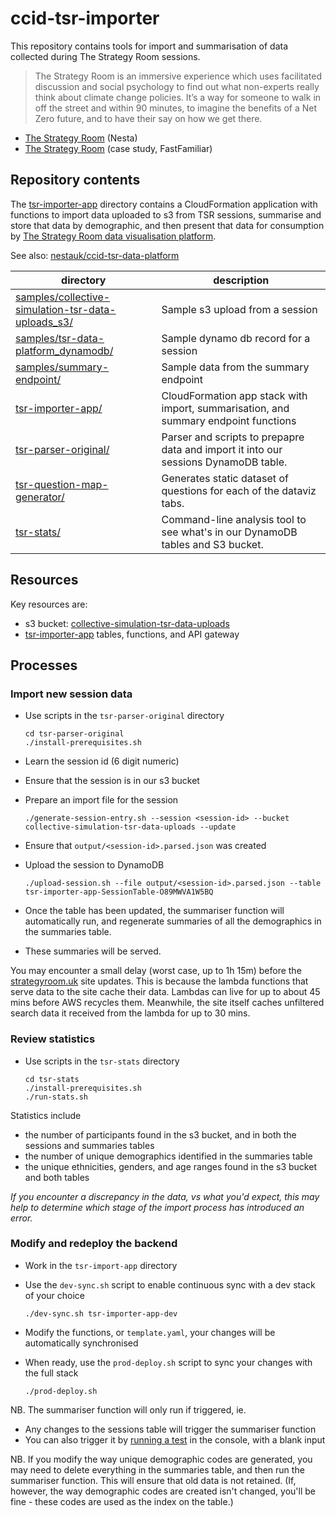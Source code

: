 # ccid-tsr-importer

This repository contains tools for import and summarisation of data collected during The Strategy Room sessions.

> The Strategy Room is an immersive experience which uses facilitated discussion and social psychology to find out what non-experts really think about climate change policies. It’s a way for someone to walk in off the street and within 90 minutes, to imagine the benefits of a Net Zero future, and to have their say on how we get there.

- [The Strategy Room](https://www.nesta.org.uk/project/strategyroom) (Nesta)
- [The Strategy Room](https://fastfamiliar.com/research/the-strategy-room/) (case study, FastFamiliar)

## Repository contents

The [tsr-importer-app](tsr-importer-app/) directory contains a CloudFormation application with functions to import data uploaded to s3 from TSR sessions, summarise and store that data by demographic, and then present that data for consumption by [The Strategy Room data visualisation platform](https://strategyroom.uk).

See also: [nestauk/ccid-tsr-data-platform](https://github.com/nestauk/ccid-tsr-data-platform)

| directory                                                                                               | description                                                                         |
| ------------------------------------------------------------------------------------------------------- | ----------------------------------------------------------------------------------- |
| [samples/collective-simulation-tsr-data-uploads_s3/](samples/collective-simulation-tsr-data-uploads_s3) | Sample s3 upload from a session                                                     |
| [samples/tsr-data-platform_dynamodb/](samples/tsr-data-platform_dynamodb/)                              | Sample dynamo db record for a session                                               |
| [samples/summary-endpoint/](samples/summary-endpoint/)                                                  | Sample data from the summary endpoint                                               |
| [tsr-importer-app/](tsr-importer-app/)                                                                  | CloudFormation app stack with import, summarisation, and summary endpoint functions |
| [tsr-parser-original/](tsr-parser-original/)                                                            | Parser and scripts to prepapre data and import it into our sessions DynamoDB table. |
| [tsr-question-map-generator/](tsr-question-map-generator/)                                              | Generates static dataset of questions for each of the dataviz tabs.                 |
| [tsr-stats/](tsr-stats/)                                                                                | Command-line analysis tool to see what's in our DynamoDB tables and S3 bucket.      |

## Resources

Key resources are:

- s3 bucket: [collective-simulation-tsr-data-uploads](https://s3.console.aws.amazon.com/s3/buckets/collective-simulation-tsr-data-uploads?region=eu-west-2&tab=properties)
- [tsr-importer-app](tsr-importer-app/) tables, functions, and API gateway

## Processes

### Import new session data

- Use scripts in the `tsr-parser-original` directory

  ```shell
  cd tsr-parser-original
  ./install-prerequisites.sh
  ```

- Learn the session id (6 digit numeric)
- Ensure that the session is in our s3 bucket
- Prepare an import file for the session

  ```shell
  ./generate-session-entry.sh --session <session-id> --bucket collective-simulation-tsr-data-uploads --update
  ```

- Ensure that `output/<session-id>.parsed.json` was created
- Upload the session to DynamoDB

  ```shell
  ./upload-session.sh --file output/<session-id>.parsed.json --table tsr-importer-app-SessionTable-O89MWVA1W5BQ
  ```

- Once the table has been updated, the summariser function will automatically run, and regenerate summaries of all the demographics in the summaries table.
- These summaries will be served.

You may encounter a small delay (worst case, up to 1h 15m) before the [strategyroom.uk](https:/strategyroom.uk) site updates. This is because the lambda functions that serve data to the site cache their data. Lambdas can live for up to about 45 mins before AWS recycles them. Meanwhile, the site itself caches unfiltered search data it received from the lambda for up to 30 mins.

### Review statistics

- Use scripts in the `tsr-stats` directory

  ```shell
  cd tsr-stats
  ./install-prerequisites.sh
  ./run-stats.sh
  ```

Statistics include

- the number of participants found in the s3 bucket, and in both the sessions and summaries tables
- the number of unique demographics identified in the summaries table
- the unique ethnicities, genders, and age ranges found in the s3 bucket and both tables

_If you encounter a discrepancy in the data, vs what you'd expect, this may help to determine which stage of the import process has introduced an error._

### Modify and redeploy the backend

- Work in the `tsr-import-app` directory
- Use the `dev-sync.sh` script to enable continuous sync with a dev stack of your choice

  ```
  ./dev-sync.sh tsr-importer-app-dev
  ```

- Modify the functions, or `template.yaml`, your changes will be automatically synchronised
- When ready, use the `prod-deploy.sh` script to sync your changes with the full stack

  ```
  ./prod-deploy.sh
  ```

NB. The summariser function will only run if triggered, ie.

- Any changes to the sessions table will trigger the summariser function
- You can also trigger it by [running a test](https://eu-west-2.console.aws.amazon.com/lambda/home?region=eu-west-2#/functions/tsr-importer-app-SummariserFunction-giC9VA6PguGg?tab=testing) in the console, with a blank input

NB. If you modify the way unique demographic codes are generated, you may need to delete everything in the summaries table, and then run the summariser function. This will ensure that old data is not retained. (If, however, the way demographic codes are created isn't changed, you'll be fine - these codes are used as the index on the table.)
